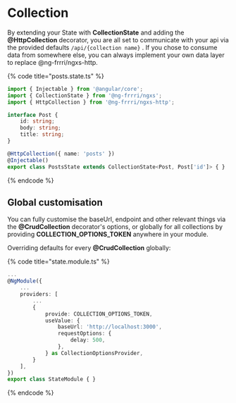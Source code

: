 # Collection

By extending your State with **CollectionState** and adding the **@HttpCollection** decorator, you are all set to communicate with your api via the provided defaults `/api/{collection name}` . If you chose to consume data from somewhere else, you can always implement your own data layer to replace @ng-frrri/ngxs-http.

{% code title="posts.state.ts" %}
```typescript
import { Injectable } from '@angular/core';
import { CollectionState } from '@ng-frrri/ngxs';
import { HttpCollection } from '@ng-frrri/ngxs-http';

interface Post {
    id: string;
    body: string;
    title: string;
}

@HttpCollection({ name: 'posts' })
@Injectable()
export class PostsState extends CollectionState<Post, Post['id']> { }
```
{% endcode %}



## Global customisation

You can fully customise the baseUrl, endpoint and other relevant things via the **@CrudCollection** decorator's options, or globally for all collections by providing **COLLECTION\_OPTIONS\_TOKEN** anywhere in your module.

Overriding defaults for every **@CrudCollection** globally:

{% code title="state.module.ts" %}
```typescript
...
@NgModule({
    ...
    providers: [
        ...
        {
            provide: COLLECTION_OPTIONS_TOKEN,
            useValue: {
                baseUrl: 'http://localhost:3000',
                requestOptions: {
                    delay: 500,
                },
            } as CollectionOptionsProvider,
        }
    ],
})
export class StateModule { }
```
{% endcode %}



